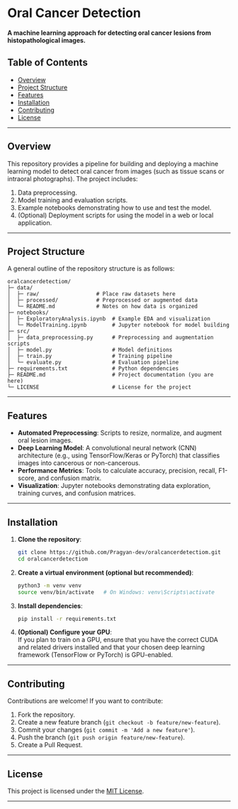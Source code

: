 
# Oral Cancer Detection

**A machine learning approach for detecting oral cancer lesions from histopathological images.**

## Table of Contents
- [Overview](#overview)
- [Project Structure](#project-structure)
- [Features](#features)
- [Installation](#installation)
- [Contributing](#contributing)
- [License](#license)


---

## Overview
This repository provides a pipeline for building and deploying a machine learning model to detect oral cancer from images (such as tissue scans or intraoral photographs). The project includes:
1. Data preprocessing.
2. Model training and evaluation scripts.
3. Example notebooks demonstrating how to use and test the model.
4. (Optional) Deployment scripts for using the model in a web or local application.

---

## Project Structure
A general outline of the repository structure is as follows:

```
oralcancerdetectiom/
├─ data/
│  ├─ raw/                  # Place raw datasets here
│  ├─ processed/            # Preprocessed or augmented data
│  └─ README.md             # Notes on how data is organized
├─ notebooks/
│  ├─ ExploratoryAnalysis.ipynb  # Example EDA and visualization
│  └─ ModelTraining.ipynb        # Jupyter notebook for model building
├─ src/
│  ├─ data_preprocessing.py      # Preprocessing and augmentation scripts
│  ├─ model.py                   # Model definitions
│  ├─ train.py                   # Training pipeline
│  └─ evaluate.py                # Evaluation pipeline
├─ requirements.txt              # Python dependencies
├─ README.md                     # Project documentation (you are here)
└─ LICENSE                       # License for the project
```


---

## Features
- **Automated Preprocessing**: Scripts to resize, normalize, and augment oral lesion images.
- **Deep Learning Model**: A convolutional neural network (CNN) architecture (e.g., using TensorFlow/Keras or PyTorch) that classifies images into cancerous or non-cancerous.
- **Performance Metrics**: Tools to calculate accuracy, precision, recall, F1-score, and confusion matrix.
- **Visualization**: Jupyter notebooks demonstrating data exploration, training curves, and confusion matrices.

---

## Installation
1. **Clone the repository**:
   ```bash
   git clone https://github.com/Pragyan-dev/oralcancerdetectiom.git
   cd oralcancerdetectiom
   ```

2. **Create a virtual environment (optional but recommended)**:
   ```bash
   python3 -m venv venv
   source venv/bin/activate   # On Windows: venv\Scripts\activate
   ```

3. **Install dependencies**:
   ```bash
   pip install -r requirements.txt
   ```

4. **(Optional) Configure your GPU**:  
   If you plan to train on a GPU, ensure that you have the correct CUDA and related drivers installed and that your chosen deep learning framework (TensorFlow or PyTorch) is GPU-enabled.

---

## Contributing
Contributions are welcome! If you want to contribute:
1. Fork the repository.
2. Create a new feature branch (`git checkout -b feature/new-feature`).
3. Commit your changes (`git commit -m 'Add a new feature'`).
4. Push the branch (`git push origin feature/new-feature`).
5. Create a Pull Request.

---

## License
This project is licensed under the [MIT License](LICENSE).

---


